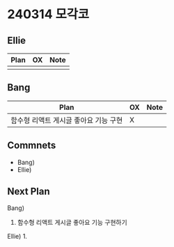 # 240314 모각코

## Ellie

| Plan 	| OX 	| Note 	|
|------	|----	|------	|
|  |  |      	|


## Bang

| Plan 	| OX 	| Note 	|
|------	|----	|------	|
|  함수형 리액트 게시글 좋아요 기능 구현 |  X  |      |



## Commnets

 - Bang)
 - Ellie) 
 
## Next Plan
 Bang)
 1. 함수형 리액트 게시글 좋아요 기능 구현하기
 
 Ellie)
 1. 

